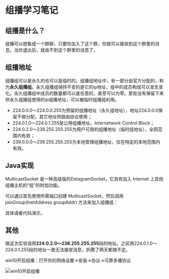 # 组播学习笔记

## 组播是什么？

组播可以想象成一个群聊，只要你加入了这个群，你就可以接收到这个群里的消息。当你退出后，就收不到这个群里的消息了。



## 组播地址

组播组可以是永久的也可以是临时的。组播组地址中，有一部分由官方分配的，称为**永久组播组**。永久组播组保持不变的是它的ip地址，组中的成员构成可以发生变化。永久组播组中成员的数量都可以是任意的，甚至可以为零。那些没有保留下来供永久组播组使用的ip组播地址，可以被临时组播组利用。

- 224.0.0.0～224.0.0.255为预留的组播地址（永久组地址），地址224.0.0.0保留不做分配，其它地址供路由协议使用；
- 224.0.1.0～224.0.1.255是公用组播地址，Internetwork Control Block；
- 224.0.2.0～238.255.255.255为用户可用的组播地址（临时组地址），全网范围内有效；
- 239.0.0.0～239.255.255.255为本地管理组播地址，仅在特定的本地范围内有效。



## Java实现

MulticastSocket 是一种高级版的DatagramSocket，它具有加入 Internet 上其他组播主机的“组”的附加功能。

可以通过首先使用所需端口创建 MulticastSocket，然后调用 joinGroup(InetAddress groupAddr) 方法来加入组播组：

具体请看代码演示。



## 其他

做这次实验请用**224.0.2.0～238.255.255.255**段的地址。之前用224.0.1.0～224.0.1.255段的地址一直无法接收消息，折腾了两天都搞不定。

win10开启组播：打开你的网络设置→安装→协议→可靠多播协议

![win10开启组播](https://github.com/circle-hotaru/Network_Programming_Experiment/blob/master/experiment6/20200430Win10OpenMulticast.png)
